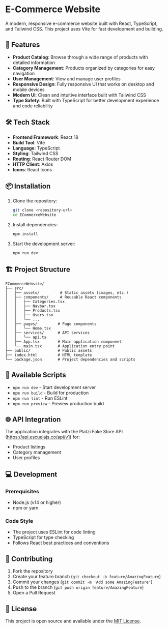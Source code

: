 # E-Commerce Website

A modern, responsive e-commerce website built with React, TypeScript, and Tailwind CSS. This project uses Vite for fast development and building.

## 🚀 Features

- **Product Catalog**: Browse through a wide range of products with detailed information
- **Category Management**: Products organized by categories for easy navigation
- **User Management**: View and manage user profiles
- **Responsive Design**: Fully responsive UI that works on desktop and mobile devices
- **Modern UI**: Clean and intuitive interface built with Tailwind CSS
- **Type Safety**: Built with TypeScript for better development experience and code reliability

## 🛠️ Tech Stack

- **Frontend Framework**: React 18
- **Build Tool**: Vite
- **Language**: TypeScript
- **Styling**: Tailwind CSS
- **Routing**: React Router DOM
- **HTTP Client**: Axios
- **Icons**: React Icons

## 📦 Installation

1. Clone the repository:
   ```bash
   git clone <repository-url>
   cd ECommerceWebsite
   ```

2. Install dependencies:
   ```bash
   npm install
   ```

3. Start the development server:
   ```bash
   npm run dev
   ```

## 🏗️ Project Structure

```
ECommerceWebsite/
├── src/
│   ├── assets/         # Static assets (images, etc.)
│   ├── components/     # Reusable React components
│   │   ├── Categories.tsx
│   │   ├── Navbar.tsx
│   │   ├── Products.tsx
│   │   ├── Users.tsx
│   │   └── ...
│   ├── pages/         # Page components
│   │   └── Home.tsx
│   ├── services/      # API services
│   │   └── api.ts
│   ├── App.tsx        # Main application component
│   └── main.tsx       # Application entry point
├── public/            # Public assets
├── index.html         # HTML template
└── package.json       # Project dependencies and scripts
```

## 🚦 Available Scripts

- `npm run dev` - Start development server
- `npm run build` - Build for production
- `npm run lint` - Run ESLint
- `npm run preview` - Preview production build

## 🌐 API Integration

The application integrates with the Platzi Fake Store API (https://api.escuelajs.co/api/v1) for:
- Product listings
- Category management
- User profiles

## 💻 Development

### Prerequisites
- Node.js (v14 or higher)
- npm or yarn

### Code Style
- The project uses ESLint for code linting
- TypeScript for type checking
- Follows React best practices and conventions

## 🤝 Contributing

1. Fork the repository
2. Create your feature branch (`git checkout -b feature/AmazingFeature`)
3. Commit your changes (`git commit -m 'Add some AmazingFeature'`)
4. Push to the branch (`git push origin feature/AmazingFeature`)
5. Open a Pull Request

## 📝 License

This project is open source and available under the [MIT License](LICENSE).
